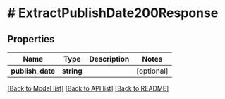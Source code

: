 # # ExtractPublishDate200Response

## Properties

Name | Type | Description | Notes
------------ | ------------- | ------------- | -------------
**publish_date** | **string** |  | [optional]

[[Back to Model list]](../../README.md#models) [[Back to API list]](../../README.md#endpoints) [[Back to README]](../../README.md)
